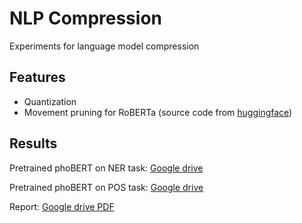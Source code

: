 
# NLP Compression

Experiments for language model compression


## Features

- Quantization
- Movement pruning for RoBERTa (source code from [huggingface](https://github.com/huggingface/transformers/tree/master/examples/research_projects/movement-pruning))

  
## Results

Pretrained phoBERT on NER task: [Google drive](https://drive.google.com/file/d/1-6unZYakOL6z6rCe3N31uLmEM5roQ5Vp/view?usp=sharing)

Pretrained phoBERT on POS task: [Google drive](https://drive.google.com/file/d/1RTEPnz9gtrNxjfaaIxQDnozxFA_5pi8Z/view?usp=sharing)

Report: [Google drive PDF](https://drive.google.com/file/d/1rdP5A6FgLSIgf_1d3703pBtdPzIPRd0M/view?usp=sharing)